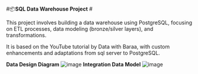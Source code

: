 #📦**SQL Data Warehouse Project** #

This project involves building a data warehouse using PostgreSQL, focusing on ETL processes, data modeling (bronze/silver layers), and transformations.

It is based on the YouTube tutorial by Data with Baraa, with custom enhancements and adaptations from sql server to PostgreSQL.

**Data Design Diagram**
![image](https://github.com/user-attachments/assets/c0a7c4f7-1d28-4b29-a9d4-c589be25aefc)
**Integration Data Model**
![image](https://github.com/user-attachments/assets/620bf707-5aa5-47b5-a317-253e1f0ed742)
